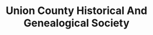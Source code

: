 ---
layout: repo
title: "Union County Historical And Genealogical Society"
id: 15423
permalink: repos/15423/
---